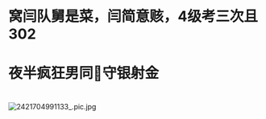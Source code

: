 # 窝闫队舅是菜，闫简意赅，4级考三次且302
# 夜半疯狂男同🥚守银射金
# 
![2421704991133_.pic.jpg](..%2F..%2FDesktop%2F2421704991133_.pic.jpg)